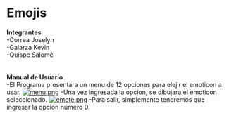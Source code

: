 # Emojis
**Integrantes**
<br>
-Correa Joselyn
<br>
-Galarza Kevin
<br>
-Quispe Salomé
<br>
<br>
<br>
**Manual de Usuario**
<br>
-El Programa presentara un menu de 12 opciones para elejir el emoticon a usar.
[![menu.png](https://i.postimg.cc/28Snmj1q/menu.png)](https://postimg.cc/qgWNxTX0)
-Una vez ingresada la opcion, se dibujara el emoticon seleccionado.
[![emote.png](https://i.postimg.cc/3xK8zWN6/emote.png)](https://postimg.cc/ykbCZ1FX)
-Para salir, simplemente tendremos que ingresar la opcion número 0.

